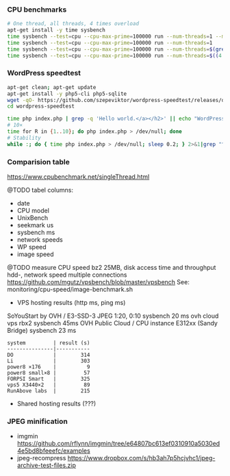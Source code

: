 ### CPU benchmarks

```bash
# One thread, all threads, 4 times overload
apt-get install -y time sysbench
time sysbench --test=cpu --cpu-max-prime=100000 run --num-threads=1 --max-requests=100
time sysbench --test=cpu --cpu-max-prime=100000 run --num-threads=1
time sysbench --test=cpu --cpu-max-prime=100000 run --num-threads=$(grep -c "^processor" /proc/cpuinfo)
time sysbench --test=cpu --cpu-max-prime=100000 run --num-threads=$((4 * $(grep -c "^processor" /proc/cpuinfo)))
```

### WordPress speedtest

```bash
apt-get clean; apt-get update
apt-get install -y php5-cli php5-sqlite
wget -qO- https://github.com/szepeviktor/wordpress-speedtest/releases/download/v0.1.0/wordpress-speedtest.tar.gz|tar xzv
cd wordpress-speedtest

time php index.php | grep -q 'Hello world.</a></h2>' || echo "WordPress error." >&2
# 10×
time for R in {1..10}; do php index.php > /dev/null; done
# Stability
while :; do { time php index.php > /dev/null; sleep 0.2; } 2>&1|grep "^real"; done
```

### Comparision table

https://www.cpubenchmark.net/singleThread.html

@TODO tabel columns:
- date
- CPU model
- UnixBench
- seekmark us
- sysbench ms
- network speeds
- WP speed
- image speed

@TODO measure CPU speed bz2 25MB, disk access time and throughput hdd-, network speed multiple connections
https://github.com/mgutz/vpsbench/blob/master/vpsbench
See: monitoring/cpu-speed/image-benchmark.sh

- VPS hosting results (http ms, ping ms)

SoYouStart by OVH / E3-SSD-3 JPEG 1:20, 0:10 sysbench 20 ms
ovh cloud vps rbx2 sysbench 45ms
OVH Public Cloud / CPU instance E312xx (Sandy Bridge) sysbench 23 ms


```
system         | result (s)
---------------|-----------
DO             |        314
Li             |        303
power8 ×176    |          9
power8 small×8 |         57
FORPSI Smart   |        325
vps5 X3440×2   |         89
RunAbove labs  |        215
```

- Shared hosting results (???)


### JPEG minification

- imgmin https://github.com/rflynn/imgmin/tree/e64807bc613ef0310910a5030ed4e5bd8bfeeefc/examples
- jpeg-recompress https://www.dropbox.com/s/hb3ah7p5hcjvhc1/jpeg-archive-test-files.zip
